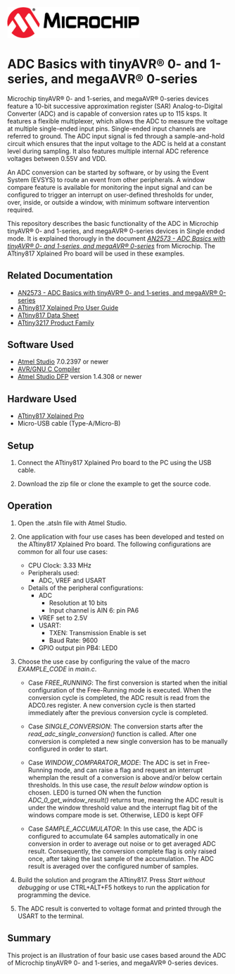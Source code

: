 <!-- Please do not change this html logo with link -->
<a href="https://www.microchip.com" rel="nofollow"><img src="images/microchip.png" alt="MCHP" width="300"/></a>

# ADC Basics with tinyAVR® 0- and 1-series, and megaAVR® 0-series

Microchip tinyAVR® 0- and 1-series, and megaAVR® 0-series devices feature a 10-bit successive approximation register (SAR) Analog-to-Digital Converter (ADC) and is capable of conversion rates up to 115 ksps. It features a flexible multiplexer, which allows the ADC to measure the voltage at multiple single-ended input pins. Single-ended input channels are referred to ground. The ADC input signal is fed through a sample-and-hold circuit which ensures that the input voltage to the ADC is held at a constant level during sampling. It also features multiple internal ADC reference voltages between 0.55V and VDD.

An ADC conversion can be started by software, or by using the Event System (EVSYS) to route an event from other peripherals. A window compare feature is available for monitoring the input signal and can be configured to trigger an interrupt on user-defined thresholds for under, over, inside, or outside a window, with minimum software intervention required.

This repository describes the basic functionality of the ADC in Microchip tinyAVR® 0- and 1-series, and megaAVR®  0-series devices in Single ended mode. It is explained thorougly in the document [*AN2573 - ADC Basics with tinyAVR® 0- and 1-series, and megaAVR® 0-series*](www.microchip.com/DS00002573) from Microchip. The ATtiny817 Xplained Pro board will be used in these examples.

## Related Documentation

- [AN2573 - ADC Basics with tinyAVR® 0- and 1-series, and megaAVR® 0-series](www.microchip.com/DS00002573)
- [ATtiny817 Xplained Pro User Guide](www.microchip.com/DS50002684)
- [ATtiny817 Data Sheet](www.microchip.com/DS40001901)
- [ATtiny3217 Product Family](https://www.microchip.com/design-centers/8-bit/avr-mcus/device-selection/attiny3217y)

## Software Used

- [Atmel Studio](https://www.microchip.com/mplab/avr-support/atmel-studio-7) 7.0.2397 or newer
- [AVR/GNU C Compiler](http://packs.download.atmel.com/) 
- [Atmel Studio DFP](http://packs.download.atmel.com/) version 1.4.308 or newer

## Hardware Used

- [ATtiny817 Xplained Pro](https://www.microchip.com/DevelopmentTools/ProductDetails/attiny817-xpro)
- Micro-USB cable (Type-A/Micro-B)

## Setup

1. Connect the ATtiny817 Xplained Pro board to the PC using the USB cable.

2. Download the zip file or clone the example to get the source code.

## Operation

1. Open the .atsln file with Atmel Studio.

2. One application with four use cases has been developed and tested on the ATtiny817 Xplained Pro board. The following configurations are common for all four use cases:
    - CPU Clock: 3.33 MHz
    - Peripherals used:
      - ADC, VREF and USART
    - Details of the peripheral configurations:
      - ADC
        - Resolution at 10 bits
        -  Input channel is AIN 6: pin PA6
      - VREF set to 2.5V
      - USART:
        - TXEN: Transmission Enable is set
        - Baud Rate: 9600
      - GPIO output pin PB4: LED0
3. Choose the use case by configuring the value of the macro *EXAMPLE_CODE* in *main.c*.
    - Case *FREE_RUNNING*: The first conversion is started when the initial configuration of the Free-Running mode is executed. When the conversion cycle is completed, the ADC result is read from the ADC0.res register. A new conversion cycle is then started immediately after the previous conversion cycle is completed.

    - Case *SINGLE_CONVERSION*: The conversion starts after the *read_adc_single_conversion()* function is called. After one conversion is completed a new single conversion has to be manually configured in order to start.

    - Case *WINDOW_COMPARATOR_MODE*: The ADC is set in Free-Running mode, and can raise a flag and request an interrupt whemplan the result of a conversion is above and/or below certain thresholds. In this use case, the *result below window* option is chosen. LED0 is turned ON when the function *ADC_0_get_window_result()* returns true, meaning the ADC result is under the window threshold value and the interrupt flag bit of the windows compare mode is set. Otherwise, LED0 is kept OFF
    
    - Case *SAMPLE_ACCUMULATOR*:  In this use case, the ADC is configured to accumulate 64 samples automatically in one conversion in order to average out noise or to get averaged ADC result. Consequently, the conversion complete flag is only raised once, after taking the last sample of the accumulation. The ADC result is averaged over the configured number of samples. 


4. Build the solution and program the ATtiny817. Press *Start without debugging* or use CTRL+ALT+F5 hotkeys to run the application for programming the device.

5. The ADC result is converted to voltage format and printed through the USART to the terminal.

## Summary

This project is an illustration of four basic use cases based around the ADC of Microchip tinyAVR® 0- and 1-series, and megaAVR®  0-series devices.

